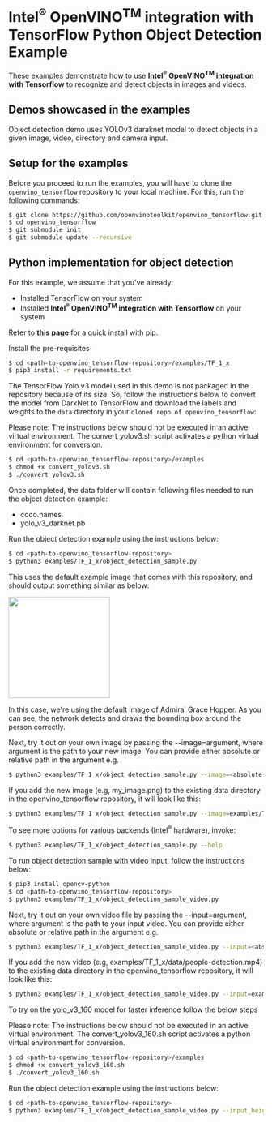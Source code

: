 # Intel<sup>®</sup> OpenVINO<sup>TM</sup> integration with TensorFlow Python Object Detection Example

These examples demonstrate how to use **Intel<sup>®</sup> </sup> OpenVINO<sup>TM</sup> integration with Tensorflow** to recognize and detect objects in images and videos.

## Demos showcased in the examples

 Object detection demo uses YOLOv3 daraknet model to detect objects in a given image, video, directory and camera input.

## Setup for the examples

Before you proceed to run the examples, you will have to clone the `openvino_tensorflow` repository to your local machine. For this, run the following commands:

```bash
$ git clone https://github.com/openvinotoolkit/openvino_tensorflow.git
$ cd openvino_tensorflow
$ git submodule init
$ git submodule update --recursive
```

## Python implementation for object detection

For this example, we assume that you've already:

* Installed TensorFlow on your system
* Installed **Intel<sup>®</sup> </sup> OpenVINO<sup>TM</sup> integration with Tensorflow** on your system

Refer to [**this page**](https://github.com/openvinotoolkit/openvino_tensorflow#installation) for a quick install with pip.

Install the pre-requisites
```bash
$ cd <path-to-openvino_tensorflow-repository>/examples/TF_1_x
$ pip3 install -r requirements.txt
```

The TensorFlow Yolo v3 model used in this demo is not packaged in the repository because of its size. So, follow the instructions below to convert the model from DarkNet to TensorFlow and download the labels and weights to the `data` directory in your `cloned repo of openvino_tensorflow`:

Please note: The instructions below should not be executed in an active virtual environment. The convert_yolov3.sh script activates a python virtual environment for conversion.

```bash
$ cd <path-to-openvino_tensorflow-repository>/examples
$ chmod +x convert_yolov3.sh
$ ./convert_yolov3.sh
```

Once completed, the data folder will contain following files needed to run the object detection example:

* coco.names
* yolo_v3_darknet.pb

Run the object detection example using the instructions below:

```bash
$ cd <path-to-openvino_tensorflow-repository>
$ python3 examples/TF_1_x/object_detection_sample.py
```

This uses the default example image that comes with this repository, and should
output something similar as below:

<p align="left">
  <img src="../examples/TF_1_x/data/detections.jpg" width="200" height="200"
</p>

In this case, we're using the default image of Admiral Grace Hopper. As you can see, the network detects and draws the bounding box around the person correctly.

Next, try it out on your own image by passing the --image=argument, where argument is the path to your new image. You can provide either absolute or relative path in the argument e.g.

```bash
$ python3 examples/TF_1_x/object_detection_sample.py --image=<absolute-or-relative-path-to-your-image>
```

If you add the new image (e.g, my_image.png) to the existing data directory in the openvino_tensorflow repository, it will look like this:

```bash
$ python3 examples/TF_1_x/object_detection_sample.py --image=examples/TF_1_x/data/my_image.png
```

To see more options for various backends (Intel<sup>®</sup> hardware), invoke:
```bash
$ python3 examples/TF_1_x/object_detection_sample.py --help
```
To run object detection sample with video input, follow the instructions below:
```bash
$ pip3 install opencv-python
$ cd <path-to-openvino_tensorflow-repository>
$ python3 examples/TF_1_x/object_detection_sample_video.py
```
Next, try it out on your own video file by passing the --input=argument, where argument is the path to your input video. You can provide either absolute or relative path in the argument  e.g.

```bash
$ python3 examples/TF_1_x/object_detection_sample_video.py --input=<absolute-or-relative-path-to-your-video-file>
```
If you add the new video (e.g, examples/TF_1_x/data/people-detection.mp4) to the existing data directory in the openvino_tensorflow repository, it will look like this:

```bash
$ python3 examples/TF_1_x/object_detection_sample_video.py --input=examples/TF_1_x/data/people-detection.mp4
```

To try on the yolo_v3_160 model for faster inference follow the below steps

Please note: The instructions below should not be executed in an active virtual environment. The convert_yolov3_160.sh script activates a python virtual environment for conversion.

```bash
$ cd <path-to-openvino_tensorflow-repository>/examples
$ chmod +x convert_yolov3_160.sh
$ ./convert_yolov3_160.sh
```

Run the object detection example using the instructions below:

```bash
$ cd <path-to-openvino_tensorflow-repository>
$ python3 examples/TF_1_x/object_detection_sample_video.py --input_height 160 --input_width 160 --graph "examples/TF_1_x/data/yolo_v3_160.pb" --input_layer "inputs" --output_layer "output_boxes" --labels "examples/TF_1_x/data/coco.names"
```

